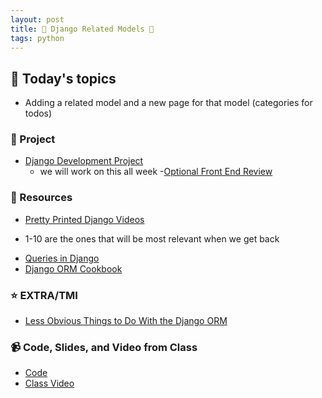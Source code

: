```yaml
---
layout: post
title: 🐴 Django Related Models 🐴 
tags: python
---
```


## 📅 Today's topics

- Adding a related model and a new page for that model (categories for todos)

### 🎯  Project

- [Django Development Project](https://classroom.github.com/a/UnZJjRjv)
    - we will work on this all week
-[Optional Front End Review](https://www.khanacademy.org/computing/computer-programming/html-css)

### 🔖 Resources

* [Pretty Printed Django Videos](https://www.youtube.com/playlist?list=PLXmMXHVSvS-DQfOsQdXkzEZyD0Vei7PKf)
- 1-10 are the ones that will be most relevant when we get back
* [Queries in Django](https://docs.djangoproject.com/en/3.2/topics/db/queries/)
* [Django ORM Cookbook](https://django-orm-cookbook-ko.readthedocs.io/_/downloads/en/latest/pdf/)


### ⭐️ EXTRA/TMI
* [Less Obvious Things to Do With the Django ORM](https://markusholtermann.eu/2019/03/less-obvious-things-to-do-with-djangos-orm/)


### 📹 Code, Slides, and Video from Class

* [Code](https://github.com/momentum-pt-team-1/examples/tree/main/todos)
* [Class Video](https://drive.google.com/file/d/1X01a55klHJu_oekmdVn_-2cLIqn_v5Ha/view?usp=sharing)

